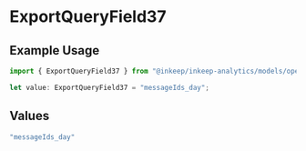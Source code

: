 # ExportQueryField37

## Example Usage

```typescript
import { ExportQueryField37 } from "@inkeep/inkeep-analytics/models/operations";

let value: ExportQueryField37 = "messageIds_day";
```

## Values

```typescript
"messageIds_day"
```